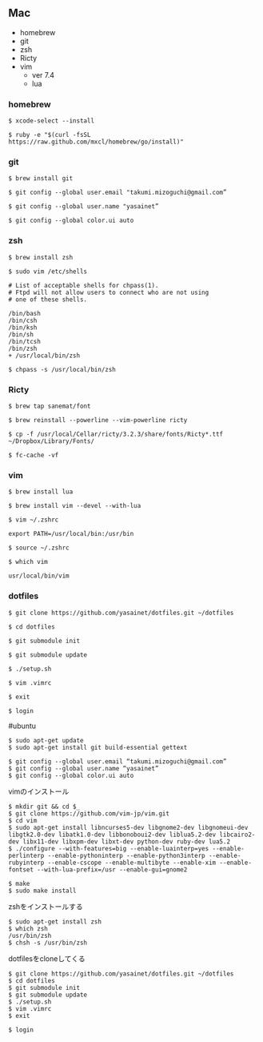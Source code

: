 ## Mac

* homebrew
* git
* zsh
* Ricty
* vim
  * ver 7.4
  * lua


### homebrew

`$ xcode-select --install`

`$ ruby -e "$(curl -fsSL https://raw.github.com/mxcl/homebrew/go/install)"`

### git
`$ brew install git`

`$ git config --global user.email "takumi.mizoguchi@gmail.com”`

`$ git config --global user.name "yasainet”`

`$ git config --global color.ui auto`


### zsh

`$ brew install zsh`

`$ sudo vim /etc/shells`
```
# List of acceptable shells for chpass(1).
# Ftpd will not allow users to connect who are not using
# one of these shells.

/bin/bash
/bin/csh
/bin/ksh
/bin/sh
/bin/tcsh
/bin/zsh
+ /usr/local/bin/zsh
```

`$ chpass -s /usr/local/bin/zsh`

### Ricty
`$ brew tap sanemat/font`

`$ brew reinstall --powerline --vim-powerline ricty`

`$ cp -f /usr/local/Cellar/ricty/3.2.3/share/fonts/Ricty*.ttf ~/Dropbox/Library/Fonts/`

`$ fc-cache -vf`

### vim
`$ brew install lua`

`$ brew install vim --devel --with-lua`

`$ vim ~/.zshrc`
```
export PATH=/usr/local/bin:/usr/bin
```

`$ source ~/.zshrc`

`$ which vim`
```
usr/local/bin/vim
```

### dotfiles
`$ git clone https://github.com/yasainet/dotfiles.git ~/dotfiles`

`$ cd dotfiles`

`$ git submodule init`

`$ git submodule update`

`$ ./setup.sh`

`$ vim .vimrc`

`$ exit`

`$ login`

#ubuntu

    $ sudo apt-get update
    $ sudo apt-get install git build-essential gettext

    $ git config --global user.email “takumi.mizoguchi@gmail.com”
    $ git config --global user.name “yasainet”
    $ git config --global color.ui auto

vimのインストール

    $ mkdir git && cd $_
    $ git clone https://github.com/vim-jp/vim.git
    $ cd vim
    $ sudo apt-get install libncurses5-dev libgnome2-dev libgnomeui-dev libgtk2.0-dev libatk1.0-dev libbonoboui2-dev liblua5.2-dev libcairo2-dev libx11-dev libxpm-dev libxt-dev python-dev ruby-dev lua5.2
    $ ./configure --with-features=big --enable-luainterp=yes --enable-perlinterp --enable-pythoninterp --enable-python3interp --enable-rubyinterp --enable-cscope --enable-multibyte --enable-xim --enable-fontset --with-lua-prefix=/usr --enable-gui=gnome2

    $ make
    $ sudo make install

zshをインストールする

    $ sudo apt-get install zsh
    $ which zsh
    /usr/bin/zsh
    $ chsh -s /usr/bin/zsh

dotfilesをcloneしてくる

    $ git clone https://github.com/yasainet/dotfiles.git ~/dotfiles
    $ cd dotfiles
    $ git submodule init
    $ git submodule update
    $ ./setup.sh
    $ vim .vimrc
    $ exit

    $ login

